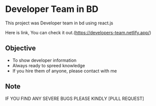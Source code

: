 # Developer Team in BD

This project was Developer team in bd using react.js

Here is link, You can check it out.(https://developers-team.netlify.app/)

## Objective

- To show developer information
- Always ready to spreed knowledge
- If you hire them of anyone, please contact with me

## Note

IF YOU FIND ANY SEVERE BUGS PLEASE KINDLY [PULL REQUEST]
